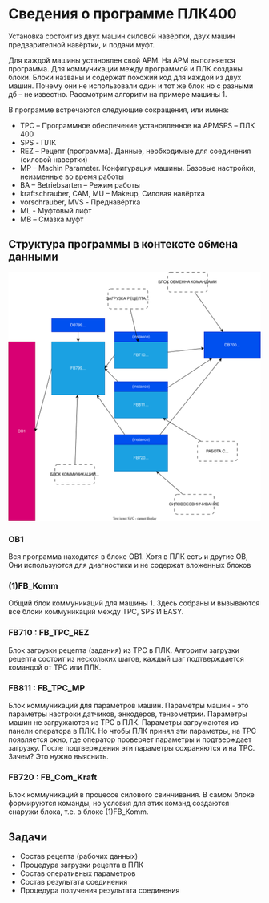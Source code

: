 # Сведения о программе ПЛК400

Установка состоит из двух машин силовой навёртки, двух машин предварителной навёртки, и подачи муфт. 

Для каждой машины установлен свой АРМ. На АРМ выполняется программа. Для коммуникации между программой и ПЛК созданы блоки. Блоки названы и содержат похожий код для каждой из двух машин. Почему они не использовали один и тот же блок но с разными дб – не известно. Рассмотрим алгоритм на примере машины 1.

В программе встречаются следующие сокращения, или имена:
- TPC – Программное обеспечение установленное на АРМSPS – ПЛК 400
- SPS - ПЛК
- REZ – Рецепт (программа). Данные, необходимые для соединения (силовой навертки)
- MP – Machin Parameter. Конфигурация машины. Базовые настройки, неизменные во время работы 
- BA – Betriebsarten – Режим работы 
- kraftschrauber, CAM, MU – Makeup, Силовая навёртка
- vorschrauber, MVS - Преднавёртка 
- ML - Муфтовый лифт 
- MB – Смазка муфт

## Структура программы в контексте обмена данными

![-](OB1.drawio.svg)

### OB1
Вся программа находится в блоке OB1. Хотя в ПЛК есть и другие OB, Они используются для диагностики и не содержат вложенных блоков

### (1)FB_Komm

Общий блок коммуникаций для машины 1. Здесь собраны и вызываются все блоки коммуникаций между TPC, SPS И EASY. 

### FB710 : FB_TPC_REZ
Блок загрузки рецепта (задания) из TPC в ПЛК. Алгоритм загрузки рецепта состоит из нескольких шагов, каждый шаг подтверждается командой от TPC или ПЛК.

### FB811 : FB_TPC_MP
Блок коммуникаций для параметров машин. Параметры машин - это параметры настроки датчиков, энкодеров, тензометрии.
Параметры машин не загружаются из TPC в ПЛК. Параметры загружаются из панели оператора в ПЛК. Но чтобы ПЛК принял эти параметры, на TPC появляется окно, где оператор проверяет параметры и подтверждает загрузку. После подтверждения эти параметры сохраняются и на TPC. Зачем? Это нужно выяснить.

### FB720 : FB_Com_Kraft
Блок коммуникаций в процессе силового свинчивания. В самом блоке формируются команды, но условия для этих команд создаются снаружи блока, т.е. в блоке (1)FB_Komm.



## Задачи

- Состав рецепта (рабочих данных)
- Процедура загрузки рецепта в ПЛК
- Состав оперативных параметров
- Состав результата соединения
- Процедура получения результата соединения